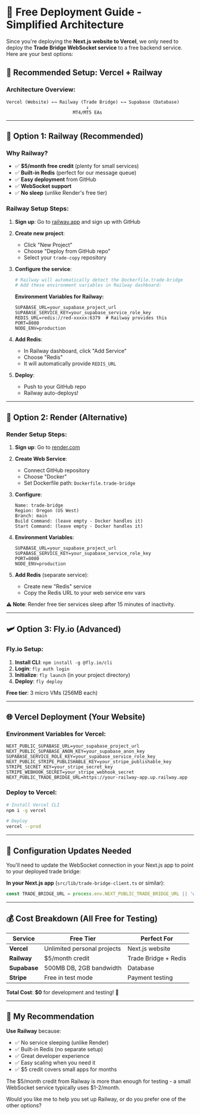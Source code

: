# 🚀 Free Deployment Guide - Simplified Architecture

Since you're deploying the **Next.js website to Vercel**, we only need to deploy the **Trade Bridge WebSocket service** to a free backend service. Here are your best options:

## 🎯 **Recommended Setup: Vercel + Railway**

### **Architecture Overview:**
```
Vercel (Website) ←→ Railway (Trade Bridge) ←→ Supabase (Database)
                              ↓
                         MT4/MT5 EAs
```

---

## 🚂 **Option 1: Railway (Recommended)**

### **Why Railway?**
- ✅ **$5/month free credit** (plenty for small services)
- ✅ **Built-in Redis** (perfect for our message queue)
- ✅ **Easy deployment** from GitHub
- ✅ **WebSocket support**
- ✅ **No sleep** (unlike Render's free tier)

### **Railway Setup Steps:**

1. **Sign up**: Go to [railway.app](https://railway.app) and sign up with GitHub

2. **Create new project**: 
   - Click "New Project"
   - Choose "Deploy from GitHub repo"
   - Select your `trade-copy` repository

3. **Configure the service**:
   ```bash
   # Railway will automatically detect the Dockerfile.trade-bridge
   # Add these environment variables in Railway dashboard:
   ```
   
   **Environment Variables for Railway:**
   ```
   SUPABASE_URL=your_supabase_project_url
   SUPABASE_SERVICE_KEY=your_supabase_service_role_key
   REDIS_URL=redis://red-xxxxx:6379  # Railway provides this
   PORT=8080
   NODE_ENV=production
   ```

4. **Add Redis**:
   - In Railway dashboard, click "Add Service"
   - Choose "Redis"
   - It will automatically provide `REDIS_URL`

5. **Deploy**:
   - Push to your GitHub repo
   - Railway auto-deploys!

---

## 🎨 **Option 2: Render (Alternative)**

### **Render Setup Steps:**

1. **Sign up**: Go to [render.com](https://render.com)

2. **Create Web Service**:
   - Connect GitHub repository
   - Choose "Docker"
   - Set Dockerfile path: `Dockerfile.trade-bridge`

3. **Configure**:
   ```
   Name: trade-bridge
   Region: Oregon (US West)
   Branch: main
   Build Command: (leave empty - Docker handles it)
   Start Command: (leave empty - Docker handles it)
   ```

4. **Environment Variables**:
   ```
   SUPABASE_URL=your_supabase_project_url
   SUPABASE_SERVICE_KEY=your_supabase_service_role_key
   PORT=8080
   NODE_ENV=production
   ```

5. **Add Redis** (separate service):
   - Create new "Redis" service
   - Copy the Redis URL to your web service env vars

**⚠️ Note**: Render free tier services sleep after 15 minutes of inactivity.

---

## 🛩️ **Option 3: Fly.io (Advanced)**

### **Fly.io Setup:**

1. **Install CLI**: `npm install -g @fly.io/cli`
2. **Login**: `fly auth login`
3. **Initialize**: `fly launch` (in your project directory)
4. **Deploy**: `fly deploy`

**Free tier**: 3 micro VMs (256MB each)

---

## 🌐 **Vercel Deployment (Your Website)**

### **Environment Variables for Vercel:**
```
NEXT_PUBLIC_SUPABASE_URL=your_supabase_project_url
NEXT_PUBLIC_SUPABASE_ANON_KEY=your_supabase_anon_key
SUPABASE_SERVICE_ROLE_KEY=your_supabase_service_role_key
NEXT_PUBLIC_STRIPE_PUBLISHABLE_KEY=your_stripe_publishable_key
STRIPE_SECRET_KEY=your_stripe_secret_key
STRIPE_WEBHOOK_SECRET=your_stripe_webhook_secret
NEXT_PUBLIC_TRADE_BRIDGE_URL=https://your-railway-app.up.railway.app
```

### **Deploy to Vercel:**
```bash
# Install Vercel CLI
npm i -g vercel

# Deploy
vercel --prod
```

---

## 🔧 **Configuration Updates Needed**

You'll need to update the WebSocket connection in your Next.js app to point to your deployed trade bridge:

**In your Next.js app** (`src/lib/trade-bridge-client.ts` or similar):
```typescript
const TRADE_BRIDGE_URL = process.env.NEXT_PUBLIC_TRADE_BRIDGE_URL || 'ws://localhost:8080';
```

---

## 💰 **Cost Breakdown (All Free for Testing)**

| Service | Free Tier | Perfect For |
|---------|-----------|-------------|
| **Vercel** | Unlimited personal projects | Next.js website |
| **Railway** | $5/month credit | Trade Bridge + Redis |
| **Supabase** | 500MB DB, 2GB bandwidth | Database |
| **Stripe** | Free in test mode | Payment testing |

**Total Cost**: **$0** for development and testing! 🎉

---

## 🎯 **My Recommendation**

**Use Railway** because:
- ✅ No service sleeping (unlike Render)
- ✅ Built-in Redis (no separate setup)
- ✅ Great developer experience
- ✅ Easy scaling when you need it
- ✅ $5 credit covers small apps for months

The $5/month credit from Railway is more than enough for testing - a small WebSocket service typically uses $1-2/month.

Would you like me to help you set up Railway, or do you prefer one of the other options?